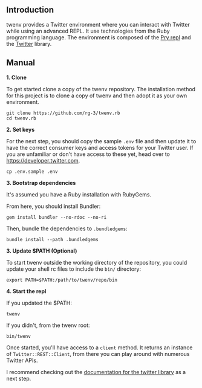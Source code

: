 ## Introduction

twenv provides a Twitter environment where you can interact with Twitter while
using an advanced REPL. It use technologies from the Ruby programming language. The
environment is composed of the [Pry repl](https://github.com/pry/pry) and the
[Twitter](https://github.com/sferik/twitter) library.

## Manual

__1. Clone__

To get started clone a copy of the twenv repository.
The installation method for this project is to clone a copy of twenv and
then adopt it as your own environment.  

	git clone https://github.com/rg-3/twenv.rb
	cd twenv.rb

__2. Set keys__

For the next step, you should copy the sample `.env` file and then update it to
have the correct consumer keys and access tokens for your Twitter user. If you
are unfamiliar or don't have access to these yet, head over to https://developer.twitter.com.

	cp .env.sample .env

__3. Bootstrap dependencies__

It's assumed you have a Ruby installation with RubyGems.

From here, you should install Bundler:

	gem install bundler --no-rdoc --no-ri

Then, bundle the dependencies to `.bundledgems`:

	bundle install --path .bundledgems

__3. Update $PATH (Optional)__

To start twenv outside the working directory of the repository, you
could update your shell rc files to include the `bin/` directory:

	export PATH=$PATH:/path/to/twenv/repo/bin

__4. Start the repl__

If you updated the $PATH:

	twenv

If you didn't, from the twenv root:

	bin/twenv

Once started, you'll have access to a `client` method. It returns an instance
of `Twitter::REST::Client`, from there you can play around with numerous
Twitter APIs.

I recommend checking out the
[documentation for the twitter library](https://www.rubydoc.info/gems/twitter) as
a next step.
